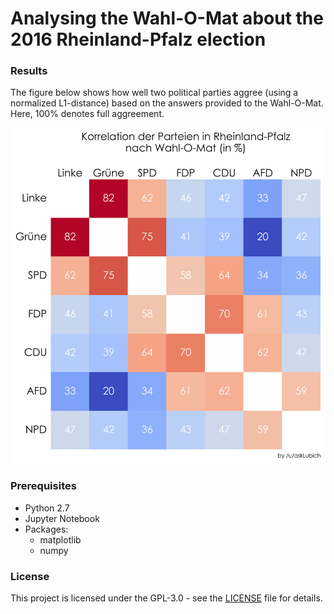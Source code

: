 # Analysing the Wahl-O-Mat about the 2016 Rheinland-Pfalz election

### Results

The figure below shows how well two political parties aggree (using a normalized L1-distance) based on the answers provided to the Wahl-O-Mat. 
Here, 100% denotes full aggreement.

![alt text](wahlomat.png "Figure 1")

### Prerequisites

* Python 2.7
* Jupyter Notebook
* Packages:
    * matplotlib
    * numpy
    
### License

This project is licensed under the GPL-3.0 - see the [LICENSE](LICENSE) file for details.